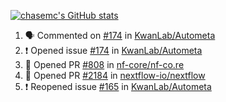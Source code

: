 [![chasemc's GitHub stats](https://github-readme-stats.vercel.app/api?username=chasemc)](https://github.com/anuraghazra/github-readme-stats)


<!--START_SECTION:activity-->
1. 🗣 Commented on [#174](https://github.com/KwanLab/Autometa/issues/174) in [KwanLab/Autometa](https://github.com/KwanLab/Autometa)
2. ❗️ Opened issue [#174](https://github.com/KwanLab/Autometa/issues/174) in [KwanLab/Autometa](https://github.com/KwanLab/Autometa)
3. 💪 Opened PR [#808](https://github.com/nf-core/nf-co.re/pull/808) in [nf-core/nf-co.re](https://github.com/nf-core/nf-co.re)
4. 💪 Opened PR [#2184](https://github.com/nextflow-io/nextflow/pull/2184) in [nextflow-io/nextflow](https://github.com/nextflow-io/nextflow)
5. ❗️ Reopened issue [#165](https://github.com/KwanLab/Autometa/issues/165) in [KwanLab/Autometa](https://github.com/KwanLab/Autometa)
<!--END_SECTION:activity-->
